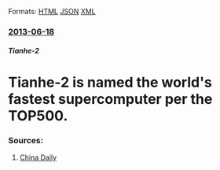 
Formats: [HTML](/news/2013/06/18/tianhe-2-is-named-the-world-s-fastest-supercomputer-per-the-top500.html)  [JSON](/news/2013/06/18/tianhe-2-is-named-the-world-s-fastest-supercomputer-per-the-top500.json)  [XML](/news/2013/06/18/tianhe-2-is-named-the-world-s-fastest-supercomputer-per-the-top500.xml)  

### [2013-06-18](/news/2013/06/18/index.md)

##### Tianhe-2
# Tianhe-2 is named the world's fastest supercomputer per the TOP500. 




### Sources:

1. [China Daily](http://usa.chinadaily.com.cn/epaper/2013-06/18/content_16633244.htm)
